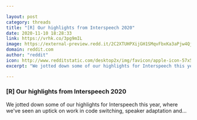 ```yaml
---

layout: post
category: threads
title: "[R] Our highlights from Interspeech 2020"
date: 2020-11-10 18:28:33
link: https://vrhk.co/3pg9mIL
image: https://external-preview.redd.it/2C2XTUHPXijGH1SMqvFbxKa3aPjw4QjnaijJ1r7xeaY.jpg?width=1200&height=628.272251309&auto=webp&crop=1200:628.272251309,smart&s=7258620c31ca18438d97adce1035978f8c484509
domain: reddit.com
author: "reddit"
icon: http://www.redditstatic.com/desktop2x/img/favicon/apple-icon-57x57.png
excerpt: "We jotted down some of our highlights for Interspeech this year, where we've seen an uptick on work in code switching, speaker adaptation and..."

---
```


### [R] Our highlights from Interspeech 2020

We jotted down some of our highlights for Interspeech this year, where we've seen an uptick on work in code switching, speaker adaptation and...